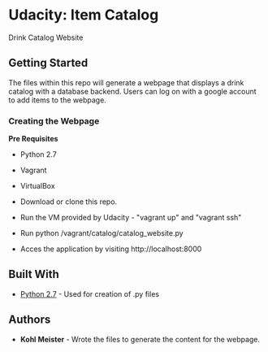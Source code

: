 # Udacity: Item Catalog

Drink Catalog Website

## Getting Started

The files within this repo will generate a webpage that displays a drink catalog with a database backend.
Users can log on with a google account to add items to the webpage.

### Creating the Webpage

**Pre Requisites**
* Python 2.7
* Vagrant
* VirtualBox

* Download or clone this repo.
* Run the VM provided by Udacity - "vagrant up" and "vagrant ssh"
* Run python /vagrant/catalog/catalog_website.py
* Acces the application by visiting http://localhost:8000

## Built With

* [Python 2.7](https://www.python.org) - Used for creation of .py files

## Authors

* **Kohl Meister** - Wrote the files to generate the content for the webpage.
